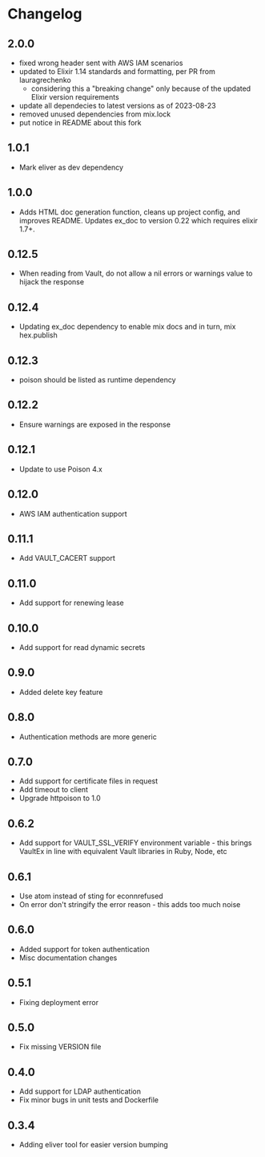 # Changelog

## 2.0.0

* fixed wrong header sent with AWS IAM scenarios
* updated to Elixir 1.14 standards and formatting, per PR from lauragrechenko
  * considering this a "breaking change" only because of the updated Elixir version
    requirements
* update all dependecies to latest versions as of 2023-08-23
* removed unused dependencies from mix.lock
* put notice in README about this fork

## 1.0.1
* Mark eliver as dev dependency

## 1.0.0
* Adds HTML doc generation function, cleans up project config, and improves README. Updates ex_doc to version 0.22 which requires elixir 1.7+.

## 0.12.5
* When reading from Vault, do not allow a nil errors or warnings value to hijack the response

## 0.12.4
* Updating ex_doc dependency to enable mix docs and in turn, mix hex.publish

## 0.12.3
* poison should be listed as runtime dependency

## 0.12.2
* Ensure warnings are exposed in the response

## 0.12.1
* Update to use Poison 4.x

## 0.12.0
* AWS IAM authentication support

## 0.11.1
* Add VAULT_CACERT support

## 0.11.0
* Add support for renewing lease

## 0.10.0
* Add support for read dynamic secrets

## 0.9.0
* Added delete key feature

## 0.8.0
* Authentication methods are more generic

## 0.7.0
* Add support for certificate files in request
* Add timeout to client
* Upgrade httpoison to 1.0

## 0.6.2
* Add support for VAULT_SSL_VERIFY environment variable - this brings VaultEx in line with equivalent Vault libraries in Ruby, Node, etc

## 0.6.1
* Use atom instead of sting for econnrefused
* On error don't stringify the error reason - this adds too much noise

## 0.6.0
* Added support for token authentication
* Misc documentation changes

## 0.5.1
* Fixing deployment error

## 0.5.0
* Fix missing VERSION file

## 0.4.0
* Add support for LDAP authentication
* Fix minor bugs in unit tests and Dockerfile

## 0.3.4
* Adding eliver tool for easier version bumping
